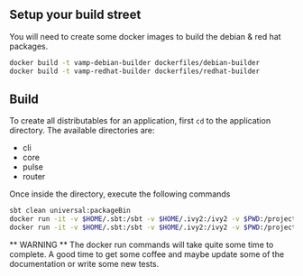 
## Setup your build street

You will need to create some docker images to build the debian & red hat packages.

```bash
docker build -t vamp-debian-builder dockerfiles/debian-builder
docker build -t vamp-redhat-builder dockerfiles/redhat-builder
```

## Build

To create all distributables for an application, first `cd` to the application directory. The available directories are:
- cli
- core
- pulse
- router

Once inside the directory, execute the following commands

```bash
sbt clean universal:packageBin
docker run -it -v $HOME/.sbt:/sbt -v $HOME/.ivy2:/ivy2 -v $PWD:/project vamp-debian-builder packageDebianAll
docker run -it -v $HOME/.sbt:/sbt -v $HOME/.ivy2:/ivy2 -v $PWD:/project vamp-redhat-builder rpm:packageBin
```

** WARNING ** The docker run commands will take quite some time to complete. A good time to get some coffee and maybe update some of the documentation or write some new tests.




